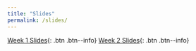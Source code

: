 ```yaml
---
title: "Slides"
permalink: /slides/
---
```


[Week 1 Slides](https://stevebholt.github.io/rpad399/assets/documents/week1.pdf){: .btn .btn--info} [Week 2 Slides](https://stevebholt.github.io/rpad399/assets/documents/week2.pdf){: .btn .btn--info}